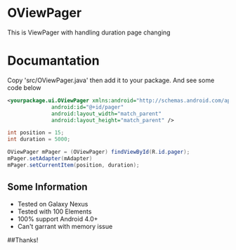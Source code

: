 OViewPager
==========

This is ViewPager with handling duration page changing

Documantation
=============

Copy 'src/OViewPager.java' then add it to your package. And see some code below

```xml
<yourpackage.ui.OViewPager xmlns:android="http://schemas.android.com/apk/res/android"
              android:id="@+id/pager"
              android:layout_width="match_parent"
              android:layout_height="match_parent" />
```

``` java
int position = 15;
int duration = 5000;

OViewPager mPager = (OViewPager) findViewById(R.id.pager);
mPager.setAdapter(mAdapter)
mPager.setCurrentItem(position, duration);
```

## Some Information
  * Tested on Galaxy Nexus
  * Tested with 100 Elements
  * 100% support Android 4.0+
  * Can't garrant with memory issue

##Thanks!
